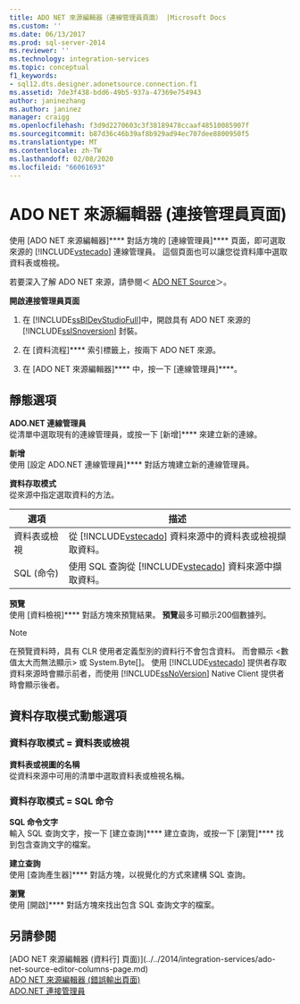 ```yaml
---
title: ADO NET 來源編輯器（連線管理員頁面） |Microsoft Docs
ms.custom: ''
ms.date: 06/13/2017
ms.prod: sql-server-2014
ms.reviewer: ''
ms.technology: integration-services
ms.topic: conceptual
f1_keywords:
- sql12.dts.designer.adonetsource.connection.f1
ms.assetid: 7de3f438-bdd6-49b5-937a-47369e754943
author: janinezhang
ms.author: janinez
manager: craigg
ms.openlocfilehash: f3d9d2270603c3f38189478ccaaf48510085907f
ms.sourcegitcommit: b87d36c46b39af8b929ad94ec707dee8800950f5
ms.translationtype: MT
ms.contentlocale: zh-TW
ms.lasthandoff: 02/08/2020
ms.locfileid: "66061693"
---
```

# <a name="ado-net-source-editor-connection-manager-page"></a>ADO NET 來源編輯器 (連接管理員頁面)
  使用 [ADO NET 來源編輯器]**** 對話方塊的 [連線管理員]**** 頁面，即可選取來源的 [!INCLUDE[vstecado](../includes/vstecado-md.md)] 連線管理員。 這個頁面也可以讓您從資料庫中選取資料表或檢視。  
  
 若要深入了解 ADO NET 來源，請參閱＜ [ADO NET Source](data-flow/ado-net-source.md)＞。  
  
 **開啟連接管理員頁面**  
  
1.  在 [!INCLUDE[ssBIDevStudioFull](../includes/ssbidevstudiofull-md.md)]中，開啟具有 ADO NET 來源的 [!INCLUDE[ssISnoversion](../includes/ssisnoversion-md.md)] 封裝。  
  
2.  在 [資料流程]**** 索引標籤上，按兩下 ADO NET 來源。  
  
3.  在 [ADO NET 來源編輯器]**** 中，按一下 [連線管理員]****。  
  
## <a name="static-options"></a>靜態選項  
 **ADO.NET 連線管理員**  
 從清單中選取現有的連線管理員，或按一下 [新增]**** 來建立新的連線。  
  
 **新增**  
 使用 [設定 ADO.NET 連線管理員]**** 對話方塊建立新的連線管理員。  
  
 **資料存取模式**  
 從來源中指定選取資料的方法。  
  
|選項|描述|  
|------------|-----------------|  
|資料表或檢視|從 [!INCLUDE[vstecado](../includes/vstecado-md.md)] 資料來源中的資料表或檢視擷取資料。|  
|SQL (命令)|使用 SQL 查詢從 [!INCLUDE[vstecado](../includes/vstecado-md.md)] 資料來源中擷取資料。|  
  
 **預覽**  
 使用 [資料檢視]**** 對話方塊來預覽結果。 **預覽**最多可顯示200個數據列。  
  
> [!NOTE]  
>  在預覽資料時，具有 CLR 使用者定義型別的資料行不會包含資料。 而會顯示 \<數值太大而無法顯示> 或 System.Byte[]。 使用 [!INCLUDE[vstecado](../includes/vstecado-md.md)] 提供者存取資料來源時會顯示前者，而使用 [!INCLUDE[ssNoVersion](../includes/ssnoversion-md.md)] Native Client 提供者時會顯示後者。  
  
## <a name="data-access-mode-dynamic-options"></a>資料存取模式動態選項  
  
### <a name="data-access-mode--table-or-view"></a>資料存取模式 = 資料表或檢視  
 **資料表或視圖的名稱**  
 從資料來源中可用的清單中選取資料表或檢視名稱。  
  
### <a name="data-access-mode--sql-command"></a>資料存取模式 = SQL 命令  
 **SQL 命令文字**  
 輸入 SQL 查詢文字，按一下 [建立查詢]**** 建立查詢，或按一下 [瀏覽]**** 找到包含查詢文字的檔案。  
  
 **建立查詢**  
 使用 [查詢產生器]**** 對話方塊，以視覺化的方式來建構 SQL 查詢。  
  
 **瀏覽**  
 使用 [開啟]**** 對話方塊來找出包含 SQL 查詢文字的檔案。  
  
## <a name="see-also"></a>另請參閱  
 [ADO NET 來源編輯器 &#40;資料行] 頁面&#41;](../../2014/integration-services/ado-net-source-editor-columns-page.md)   
 [ADO NET 來源編輯器 &#40;錯誤輸出頁面&#41;](../../2014/integration-services/ado-net-source-editor-error-output-page.md)   
 [ADO.NET 連接管理員](connection-manager/ado-net-connection-manager.md)  
  
  
